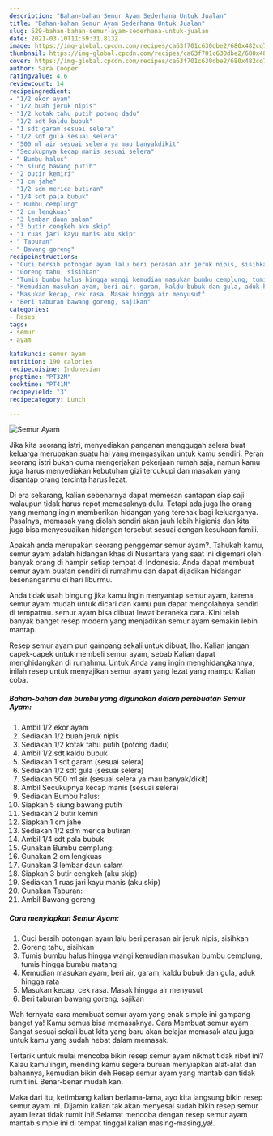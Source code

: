 ```yaml
---
description: "Bahan-bahan Semur Ayam Sederhana Untuk Jualan"
title: "Bahan-bahan Semur Ayam Sederhana Untuk Jualan"
slug: 529-bahan-bahan-semur-ayam-sederhana-untuk-jualan
date: 2021-03-10T11:59:31.813Z
image: https://img-global.cpcdn.com/recipes/ca63f701c630dbe2/680x482cq70/semur-ayam-foto-resep-utama.jpg
thumbnail: https://img-global.cpcdn.com/recipes/ca63f701c630dbe2/680x482cq70/semur-ayam-foto-resep-utama.jpg
cover: https://img-global.cpcdn.com/recipes/ca63f701c630dbe2/680x482cq70/semur-ayam-foto-resep-utama.jpg
author: Sara Cooper
ratingvalue: 4.6
reviewcount: 14
recipeingredient:
- "1/2 ekor ayam"
- "1/2 buah jeruk nipis"
- "1/2 kotak tahu putih potong dadu"
- "1/2 sdt kaldu bubuk"
- "1 sdt garam sesuai selera"
- "1/2 sdt gula sesuai selera"
- "500 ml air sesuai selera ya mau banyakdikit"
- "Secukupnya kecap manis sesuai selera"
- " Bumbu halus"
- "5 siung bawang putih"
- "2 butir kemiri"
- "1 cm jahe"
- "1/2 sdm merica butiran"
- "1/4 sdt pala bubuk"
- " Bumbu cemplung"
- "2 cm lengkuas"
- "3 lembar daun salam"
- "3 butir cengkeh aku skip"
- "1 ruas jari kayu manis aku skip"
- " Taburan"
- " Bawang goreng"
recipeinstructions:
- "Cuci bersih potongan ayam lalu beri perasan air jeruk nipis, sisihkan"
- "Goreng tahu, sisihkan"
- "Tumis bumbu halus hingga wangi kemudian masukan bumbu cemplung, tumis hingga bumbu matang"
- "Kemudian masukan ayam, beri air, garam, kaldu bubuk dan gula, aduk hingga rata"
- "Masukan kecap, cek rasa. Masak hingga air menyusut"
- "Beri taburan bawang goreng, sajikan"
categories:
- Resep
tags:
- semur
- ayam

katakunci: semur ayam 
nutrition: 190 calories
recipecuisine: Indonesian
preptime: "PT32M"
cooktime: "PT41M"
recipeyield: "3"
recipecategory: Lunch

---
```



![Semur Ayam](https://img-global.cpcdn.com/recipes/ca63f701c630dbe2/680x482cq70/semur-ayam-foto-resep-utama.jpg)

Jika kita seorang istri, menyediakan panganan menggugah selera buat keluarga merupakan suatu hal yang mengasyikan untuk kamu sendiri. Peran seorang istri bukan cuma mengerjakan pekerjaan rumah saja, namun kamu juga harus menyediakan kebutuhan gizi tercukupi dan masakan yang disantap orang tercinta harus lezat.

Di era  sekarang, kalian sebenarnya dapat memesan santapan siap saji walaupun tidak harus repot memasaknya dulu. Tetapi ada juga lho orang yang memang ingin memberikan hidangan yang terenak bagi keluarganya. Pasalnya, memasak yang diolah sendiri akan jauh lebih higienis dan kita juga bisa menyesuaikan hidangan tersebut sesuai dengan kesukaan famili. 



Apakah anda merupakan seorang penggemar semur ayam?. Tahukah kamu, semur ayam adalah hidangan khas di Nusantara yang saat ini digemari oleh banyak orang di hampir setiap tempat di Indonesia. Anda dapat membuat semur ayam buatan sendiri di rumahmu dan dapat dijadikan hidangan kesenanganmu di hari liburmu.

Anda tidak usah bingung jika kamu ingin menyantap semur ayam, karena semur ayam mudah untuk dicari dan kamu pun dapat mengolahnya sendiri di tempatmu. semur ayam bisa dibuat lewat beraneka cara. Kini telah banyak banget resep modern yang menjadikan semur ayam semakin lebih mantap.

Resep semur ayam pun gampang sekali untuk dibuat, lho. Kalian jangan capek-capek untuk membeli semur ayam, sebab Kalian dapat menghidangkan di rumahmu. Untuk Anda yang ingin menghidangkannya, inilah resep untuk menyajikan semur ayam yang lezat yang mampu Kalian coba.

<!--inarticleads1-->

##### Bahan-bahan dan bumbu yang digunakan dalam pembuatan Semur Ayam:

1. Ambil 1/2 ekor ayam
1. Sediakan 1/2 buah jeruk nipis
1. Sediakan 1/2 kotak tahu putih (potong dadu)
1. Ambil 1/2 sdt kaldu bubuk
1. Sediakan 1 sdt garam (sesuai selera)
1. Sediakan 1/2 sdt gula (sesuai selera)
1. Sediakan 500 ml air (sesuai selera ya mau banyak/dikit)
1. Ambil Secukupnya kecap manis (sesuai selera)
1. Sediakan  Bumbu halus:
1. Siapkan 5 siung bawang putih
1. Sediakan 2 butir kemiri
1. Siapkan 1 cm jahe
1. Sediakan 1/2 sdm merica butiran
1. Ambil 1/4 sdt pala bubuk
1. Gunakan  Bumbu cemplung:
1. Gunakan 2 cm lengkuas
1. Gunakan 3 lembar daun salam
1. Siapkan 3 butir cengkeh (aku skip)
1. Sediakan 1 ruas jari kayu manis (aku skip)
1. Gunakan  Taburan:
1. Ambil  Bawang goreng




<!--inarticleads2-->

##### Cara menyiapkan Semur Ayam:

1. Cuci bersih potongan ayam lalu beri perasan air jeruk nipis, sisihkan
1. Goreng tahu, sisihkan
1. Tumis bumbu halus hingga wangi kemudian masukan bumbu cemplung, tumis hingga bumbu matang
1. Kemudian masukan ayam, beri air, garam, kaldu bubuk dan gula, aduk hingga rata
1. Masukan kecap, cek rasa. Masak hingga air menyusut
1. Beri taburan bawang goreng, sajikan




Wah ternyata cara membuat semur ayam yang enak simple ini gampang banget ya! Kamu semua bisa memasaknya. Cara Membuat semur ayam Sangat sesuai sekali buat kita yang baru akan belajar memasak atau juga untuk kamu yang sudah hebat dalam memasak.

Tertarik untuk mulai mencoba bikin resep semur ayam nikmat tidak ribet ini? Kalau kamu ingin, mending kamu segera buruan menyiapkan alat-alat dan bahannya, kemudian bikin deh Resep semur ayam yang mantab dan tidak rumit ini. Benar-benar mudah kan. 

Maka dari itu, ketimbang kalian berlama-lama, ayo kita langsung bikin resep semur ayam ini. Dijamin kalian tak akan menyesal sudah bikin resep semur ayam lezat tidak rumit ini! Selamat mencoba dengan resep semur ayam mantab simple ini di tempat tinggal kalian masing-masing,ya!.

